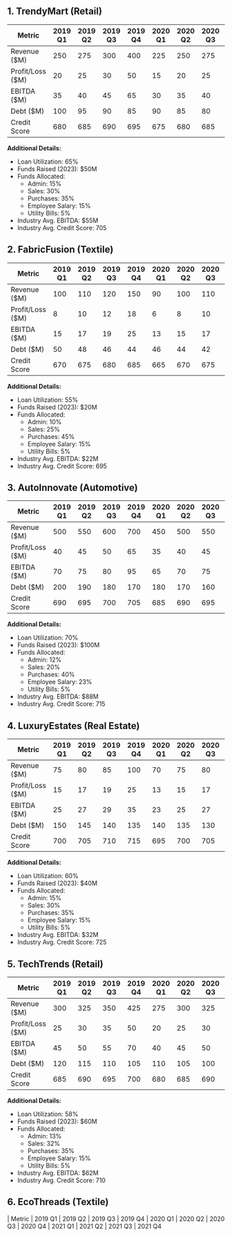 ## 1. TrendyMart (Retail)

| Metric | 2019 Q1 | 2019 Q2 | 2019 Q3 | 2019 Q4 | 2020 Q1 | 2020 Q2 | 2020 Q3 | 2020 Q4 | 2021 Q1 | 2021 Q2 | 2021 Q3 | 2021 Q4 | 2022 Q1 | 2022 Q2 | 2022 Q3 | 2022 Q4 | 2023 Q1 | 2023 Q2 | 2023 Q3 | 2023 Q4 |
|--------|---------|---------|---------|---------|---------|---------|---------|---------|---------|---------|---------|---------|---------|---------|---------|---------|---------|---------|---------|---------|
| Revenue ($M) | 250 | 275 | 300 | 400 | 225 | 250 | 275 | 375 | 275 | 300 | 325 | 425 | 300 | 325 | 350 | 450 | 325 | 350 | 375 | 475 |
| Profit/Loss ($M) | 20 | 25 | 30 | 50 | 15 | 20 | 25 | 45 | 25 | 30 | 35 | 55 | 30 | 35 | 40 | 60 | 35 | 40 | 45 | 65 |
| EBITDA ($M) | 35 | 40 | 45 | 65 | 30 | 35 | 40 | 60 | 40 | 45 | 50 | 70 | 45 | 50 | 55 | 75 | 50 | 55 | 60 | 80 |
| Debt ($M) | 100 | 95 | 90 | 85 | 90 | 85 | 80 | 75 | 80 | 75 | 70 | 65 | 70 | 65 | 60 | 55 | 60 | 55 | 50 | 45 |
| Credit Score | 680 | 685 | 690 | 695 | 675 | 680 | 685 | 690 | 695 | 700 | 705 | 710 | 715 | 720 | 725 | 730 | 735 | 740 | 745 | 750 |

**Additional Details:**
- Loan Utilization: 65%
- Funds Raised (2023): $50M
- Funds Allocated:
  - Admin: 15%
  - Sales: 30%
  - Purchases: 35%
  - Employee Salary: 15%
  - Utility Bills: 5%
- Industry Avg. EBITDA: $55M
- Industry Avg. Credit Score: 705

## 2. FabricFusion (Textile)

| Metric | 2019 Q1 | 2019 Q2 | 2019 Q3 | 2019 Q4 | 2020 Q1 | 2020 Q2 | 2020 Q3 | 2020 Q4 | 2021 Q1 | 2021 Q2 | 2021 Q3 | 2021 Q4 | 2022 Q1 | 2022 Q2 | 2022 Q3 | 2022 Q4 | 2023 Q1 | 2023 Q2 | 2023 Q3 | 2023 Q4 |
|--------|---------|---------|---------|---------|---------|---------|---------|---------|---------|---------|---------|---------|---------|---------|---------|---------|---------|---------|---------|---------|
| Revenue ($M) | 100 | 110 | 120 | 150 | 90 | 100 | 110 | 140 | 110 | 120 | 130 | 160 | 120 | 130 | 140 | 170 | 130 | 140 | 150 | 180 |
| Profit/Loss ($M) | 8 | 10 | 12 | 18 | 6 | 8 | 10 | 16 | 10 | 12 | 14 | 20 | 12 | 14 | 16 | 22 | 14 | 16 | 18 | 24 |
| EBITDA ($M) | 15 | 17 | 19 | 25 | 13 | 15 | 17 | 23 | 17 | 19 | 21 | 27 | 19 | 21 | 23 | 29 | 21 | 23 | 25 | 31 |
| Debt ($M) | 50 | 48 | 46 | 44 | 46 | 44 | 42 | 40 | 42 | 40 | 38 | 36 | 38 | 36 | 34 | 32 | 34 | 32 | 30 | 28 |
| Credit Score | 670 | 675 | 680 | 685 | 665 | 670 | 675 | 680 | 685 | 690 | 695 | 700 | 705 | 710 | 715 | 720 | 725 | 730 | 735 | 740 |

**Additional Details:**
- Loan Utilization: 55%
- Funds Raised (2023): $20M
- Funds Allocated:
  - Admin: 10%
  - Sales: 25%
  - Purchases: 45%
  - Employee Salary: 15%
  - Utility Bills: 5%
- Industry Avg. EBITDA: $22M
- Industry Avg. Credit Score: 695

## 3. AutoInnovate (Automotive)

| Metric | 2019 Q1 | 2019 Q2 | 2019 Q3 | 2019 Q4 | 2020 Q1 | 2020 Q2 | 2020 Q3 | 2020 Q4 | 2021 Q1 | 2021 Q2 | 2021 Q3 | 2021 Q4 | 2022 Q1 | 2022 Q2 | 2022 Q3 | 2022 Q4 | 2023 Q1 | 2023 Q2 | 2023 Q3 | 2023 Q4 |
|--------|---------|---------|---------|---------|---------|---------|---------|---------|---------|---------|---------|---------|---------|---------|---------|---------|---------|---------|---------|---------|
| Revenue ($M) | 500 | 550 | 600 | 700 | 450 | 500 | 550 | 650 | 550 | 600 | 650 | 750 | 600 | 650 | 700 | 800 | 650 | 700 | 750 | 850 |
| Profit/Loss ($M) | 40 | 45 | 50 | 65 | 35 | 40 | 45 | 60 | 45 | 50 | 55 | 70 | 50 | 55 | 60 | 75 | 55 | 60 | 65 | 80 |
| EBITDA ($M) | 70 | 75 | 80 | 95 | 65 | 70 | 75 | 90 | 75 | 80 | 85 | 100 | 80 | 85 | 90 | 105 | 85 | 90 | 95 | 110 |
| Debt ($M) | 200 | 190 | 180 | 170 | 180 | 170 | 160 | 150 | 160 | 150 | 140 | 130 | 140 | 130 | 120 | 110 | 120 | 110 | 100 | 90 |
| Credit Score | 690 | 695 | 700 | 705 | 685 | 690 | 695 | 700 | 705 | 710 | 715 | 720 | 725 | 730 | 735 | 740 | 745 | 750 | 755 | 760 |

**Additional Details:**
- Loan Utilization: 70%
- Funds Raised (2023): $100M
- Funds Allocated:
  - Admin: 12%
  - Sales: 20%
  - Purchases: 40%
  - Employee Salary: 23%
  - Utility Bills: 5%
- Industry Avg. EBITDA: $88M
- Industry Avg. Credit Score: 715

## 4. LuxuryEstates (Real Estate)

| Metric | 2019 Q1 | 2019 Q2 | 2019 Q3 | 2019 Q4 | 2020 Q1 | 2020 Q2 | 2020 Q3 | 2020 Q4 | 2021 Q1 | 2021 Q2 | 2021 Q3 | 2021 Q4 | 2022 Q1 | 2022 Q2 | 2022 Q3 | 2022 Q4 | 2023 Q1 | 2023 Q2 | 2023 Q3 | 2023 Q4 |
|--------|---------|---------|---------|---------|---------|---------|---------|---------|---------|---------|---------|---------|---------|---------|---------|---------|---------|---------|---------|---------|
| Revenue ($M) | 75 | 80 | 85 | 100 | 70 | 75 | 80 | 95 | 80 | 85 | 90 | 105 | 85 | 90 | 95 | 110 | 90 | 95 | 100 | 115 |
| Profit/Loss ($M) | 15 | 17 | 19 | 25 | 13 | 15 | 17 | 23 | 17 | 19 | 21 | 27 | 19 | 21 | 23 | 29 | 21 | 23 | 25 | 31 |
| EBITDA ($M) | 25 | 27 | 29 | 35 | 23 | 25 | 27 | 33 | 27 | 29 | 31 | 37 | 29 | 31 | 33 | 39 | 31 | 33 | 35 | 41 |
| Debt ($M) | 150 | 145 | 140 | 135 | 140 | 135 | 130 | 125 | 130 | 125 | 120 | 115 | 120 | 115 | 110 | 105 | 110 | 105 | 100 | 95 |
| Credit Score | 700 | 705 | 710 | 715 | 695 | 700 | 705 | 710 | 715 | 720 | 725 | 730 | 735 | 740 | 745 | 750 | 755 | 760 | 765 | 770 |

**Additional Details:**
- Loan Utilization: 60%
- Funds Raised (2023): $40M
- Funds Allocated:
  - Admin: 15%
  - Sales: 30%
  - Purchases: 35%
  - Employee Salary: 15%
  - Utility Bills: 5%
- Industry Avg. EBITDA: $32M
- Industry Avg. Credit Score: 725

## 5. TechTrends (Retail)

| Metric | 2019 Q1 | 2019 Q2 | 2019 Q3 | 2019 Q4 | 2020 Q1 | 2020 Q2 | 2020 Q3 | 2020 Q4 | 2021 Q1 | 2021 Q2 | 2021 Q3 | 2021 Q4 | 2022 Q1 | 2022 Q2 | 2022 Q3 | 2022 Q4 | 2023 Q1 | 2023 Q2 | 2023 Q3 | 2023 Q4 |
|--------|---------|---------|---------|---------|---------|---------|---------|---------|---------|---------|---------|---------|---------|---------|---------|---------|---------|---------|---------|---------|
| Revenue ($M) | 300 | 325 | 350 | 425 | 275 | 300 | 325 | 400 | 325 | 350 | 375 | 450 | 350 | 375 | 400 | 475 | 375 | 400 | 425 | 500 |
| Profit/Loss ($M) | 25 | 30 | 35 | 50 | 20 | 25 | 30 | 45 | 30 | 35 | 40 | 55 | 35 | 40 | 45 | 60 | 40 | 45 | 50 | 65 |
| EBITDA ($M) | 45 | 50 | 55 | 70 | 40 | 45 | 50 | 65 | 50 | 55 | 60 | 75 | 55 | 60 | 65 | 80 | 60 | 65 | 70 | 85 |
| Debt ($M) | 120 | 115 | 110 | 105 | 110 | 105 | 100 | 95 | 100 | 95 | 90 | 85 | 90 | 85 | 80 | 75 | 80 | 75 | 70 | 65 |
| Credit Score | 685 | 690 | 695 | 700 | 680 | 685 | 690 | 695 | 700 | 705 | 710 | 715 | 720 | 725 | 730 | 735 | 740 | 745 | 750 | 755 |

**Additional Details:**
- Loan Utilization: 58%
- Funds Raised (2023): $60M
- Funds Allocated:
  - Admin: 13%
  - Sales: 32%
  - Purchases: 35%
  - Employee Salary: 15%
  - Utility Bills: 5%
- Industry Avg. EBITDA: $62M
- Industry Avg. Credit Score: 710

## 6. EcoThreads (Textile)

| Metric | 2019 Q1 | 2019 Q2 | 2019 Q3 | 2019 Q4 | 2020 Q1 | 2020 Q2 | 2020 Q3 | 2020 Q4 | 2021 Q1 | 2021 Q2 | 2021 Q3 | 2021 Q4 